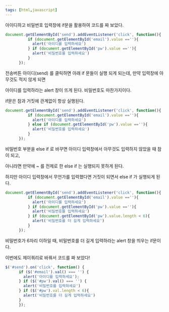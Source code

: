 ```yaml
---
tags: [html,javascript]
---
```

아이디하고 비밀번호 입력창에 if문을 활용하여 코드를 짜 보았다.

```jsx
document.getElementById('send').addEventListener('click', function(){
          if (document.getElementById('email').value ==''){
            alert('아이디를 입력하세요')
          } if (document.getElementById('pw').value ==''){
            alert('비밀번호를 입력하세요')
          }
      });
```

전송버튼 아이디(send) 를 클릭하면 아래 if 문들이 실행 되게 되는데, 만약 입력창에 아무것도 적지 않게 되면

아이디를 입력하라는 alert 창이 뜨게 된다. 비밀번호도 마찬가지이다.

if문은 참과 거짓에 관계없이 항상 실행된다.

```jsx
document.getElementById('send').addEventListener('click', function(){
          if (document.getElementById('email').value ==''){
            alert('아이디를 입력하세요')
          } else if (document.getElementById('pw').value ==''){
            alert('비밀번호를 입력하세요')
          }
      });
```

비밀번호 부분을 else if 로 바꾸면 아이디 입력창에서 아무것도 입력하지 않았을 때 참이 되고,

아니라면 만약에 ~ 를 전제로 한 else if 는 실행되지 못하게 된다.

하지만 아이디 입력창에서 무언가를 입력했다면 거짓이 되면서 else if 가 실행되게 된다.

```jsx
document.getElementById('send').addEventListener('click', function(){
          if (document.getElementById('email').value ==''){
            alert('아이디를 입력하세요')
          } if (document.getElementById('pw').value ==''){
            alert('비밀번호를 입력하세요')
          } if (document.getElementById('pw').value.length < 6){
            alert('비밀번호를 더 길게 입력하세요')
          }
      });
```

비밀번호가 6자리 이하일 때, 비밀번호를 더 길게 입력하라는 alert 창을 띄우는 if문이다.

이번에도 제이쿼리로 바꿔서 코드를 짜 보았다!

```jsx
$('#send').on('click', function() {
      if ($('#email').val() === '') {
        alert('아이디를 입력하세요');
      } if ($('#pw').val() === '') {
        alert('비밀번호를 입력하세요')
      } if ($('#pw').val.length < 6){
        alert('비밀번호를 더 길게 입력하세요')
      }
      });
```
